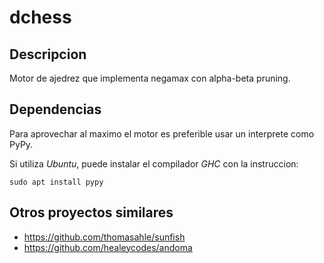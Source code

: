 # dchess

## Descripcion
Motor de ajedrez que implementa negamax con alpha-beta pruning.

## Dependencias
Para aprovechar al maximo el motor es preferible usar un interprete como PyPy.

Si utiliza *Ubuntu*, puede instalar el compilador *GHC* con la instruccion:
```shell
sudo apt install pypy
```

## Otros proyectos similares
* https://github.com/thomasahle/sunfish
* https://github.com/healeycodes/andoma
